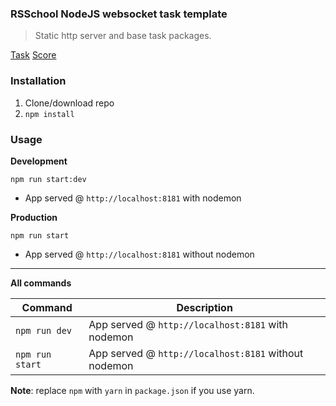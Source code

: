 ### RSSchool NodeJS websocket task template
> Static http server and base task packages.

[Task](https://github.com/AlreadyBored/nodejs-assignments/blob/main/assignments/remote-control/assignment.md)
[Score](https://github.com/AlreadyBored/nodejs-assignments/blob/main/assignments/remote-control/score.md)  

### Installation
1. Clone/download repo
2. `npm install`

### Usage
**Development**

`npm run start:dev`

* App served @ `http://localhost:8181` with nodemon

**Production**

`npm run start`

* App served @ `http://localhost:8181` without nodemon

---

**All commands**

Command | Description
--- | ---
`npm run dev` | App served @ `http://localhost:8181` with nodemon
`npm run start` | App served @ `http://localhost:8181` without nodemon

**Note**: replace `npm` with `yarn` in `package.json` if you use yarn.